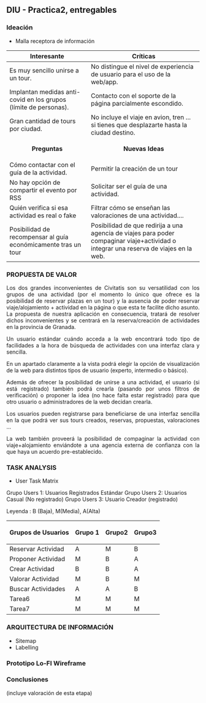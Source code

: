 ## DIU - Practica2, entregables

### Ideación 
* Malla receptora de información 

| **Interesante** | **Críticas**|  
| ------------- | -------|
| Es muy sencillo unirse a un tour.| No distingue el nivel de experiencia de usuario para el uso de la web/app.|
| Implantan medidas anti-covid en los grupos (límite de personas).| Contacto con el soporte de la página parcialmente escondido.|
| Gran cantidad de tours por ciudad.| No incluye el viaje en avion, tren ... si tienes que desplazarte hasta la ciudad destino.|
|  <p align="center"><strong>Preguntas</strong></p>  | <p align="center"><strong>Nuevas Ideas</strong></p> |
|Cómo contactar con el guía de la actividad.|Permitir la creación de un tour|
|No hay opción de compartir el evento por RSS|Solicitar ser el guía de una actividad.|
|Quién verifica si esa actividad es real o fake|Filtrar cómo se enseñan las valoraciones de una actividad....|
|Posibilidad de recompensar al guía económicamente tras un tour|Posibilidad de que redirija a una agencia de viajes para poder compaginar viaje+actividad o integrar una reserva de viajes en la web.

### PROPUESTA DE VALOR
<p align="justify">Los dos grandes inconvenientes de Civitatis son su versatilidad con los grupos de una actividad (por el momento lo único que ofrece es la posibilidad de reservar plazas en un tour) y la ausencia de poder reservar viaje/alojamiento + actividad en la página o que esta te facilite dicho asunto. La propuesta de nuestra aplicación en consecuencia, tratará de resolver dichos inconvenientes y se centrará en la reserva/creación de actividades en la provincia de Granada.</p>

<p align="justify">Un usuario estándar cuándo acceda a la web encontrará todo tipo de facilidades a la hora de búsqueda de actividades con una interfaz clara y sencilla.</p>

<p align="justify">En un apartado claramente a la vista podrá elegir la opción de visualización de la web para distintos tipos de usuario (experto, intermedio o básico).</p> 

<p align="justify">Además de ofrecer la posibilidad de unirse a una actividad, el usuario (si está registrado) también podrá crearla (pasando por unos filtros de verificación) o proponer la idea (no hace falta estar registrado) para que otro usuario o administradores de la web decidan crearla.</p> 

<p align="justify">Los usuarios pueden registrarse para beneficiarse de una interfaz sencilla en la que podrá ver sus tours creados, reservas, propuestas, valoraciones ...</p>

<p align="justify">La web también proveerá la posibilidad de compaginar la actividad con viaje+alojamiento enviándote a una agencia externa de confianza con la que haya un acuerdo pre-establecido.</p>

### TASK ANALYSIS

* User Task Matrix 

Grupo Users 1: Usuarios Registrados Estándar
Grupo Users 2: Usuarios Casual (No registrado)
Grupo Users 3: Usuario Creador (registrado)

Leyenda : B (Baja), M(Media), A(Alta)

| <p align="center"><strong>Grupos de Usuarios</strong></p> |  <p align="center"><strong>Grupo 1</strong></p>| <p align="center"><strong>Grupo2</strong></p> | <p align="center"><strong>Grupo3</strong></p>|
| ------------- | -------|   -------|  -------|
| Reservar Actividad | A | M | B |
| Proponer Actividad | M | B | A |
| Crear Actividad | B | B | A |
| Valorar Actividad | M | B | M |
| Buscar Actividades | A | A | B |
| Tarea6 | M | M | M |
| Tarea7 | M | M | M |


### ARQUITECTURA DE INFORMACIÓN

* Sitemap 
* Labelling 


### Prototipo Lo-FI Wireframe 


### Conclusiones  
(incluye valoración de esta etapa)
